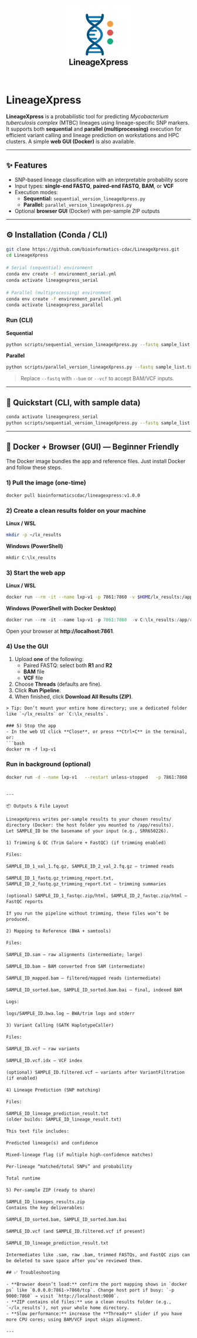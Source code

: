 <p align="center">
  <img src="https://raw.githubusercontent.com/bioinformatics-cdac/LineageXpress/master/assets/lineageXpress.png" 
       alt="LineageXpress Logo" width="200"/>
</p>

# LineageXpress

**LineageXpress** is a probabilistic tool for predicting *Mycobacterium tuberculosis complex* (MTBC) lineages using lineage-specific SNP markers.  
It supports both **sequential** and **parallel (multiprocessing)** execution for efficient variant calling and lineage prediction on workstations and HPC clusters. A simple **web GUI (Docker)** is also available.

---

## ✨ Features
- SNP-based lineage classification with an interpretable probability score
- Input types: **single-end FASTQ**, **paired-end FASTQ**, **BAM**, or **VCF**
- Execution modes:
  - **Sequential:** `sequential_version_lineageXpress.py`
  - **Parallel:** `parallel_version_lineageXpress.py`
- Optional **browser GUI** (Docker) with per-sample ZIP outputs

---

## ⚙️ Installation (Conda / CLI)

```bash
git clone https://github.com/bioinformatics-cdac/LineageXpress.git
cd LineageXpress

# Serial (sequential) environment
conda env create -f environment_serial.yml
conda activate lineagexpress_serial

# Parallel (multiprocessing) environment
conda env create -f environment_parallel.yml
conda activate lineagexpress_parallel
```

### Run (CLI)

**Sequential**
```bash
python scripts/sequential_version_lineageXpress.py --fastq sample_list.txt --output_dir results
```

**Parallel**
```bash
python scripts/parallel_version_lineageXpress.py --fastq sample_list.txt  --output_dir results   --n_jobs 2   --threads_per_tool 1
```

> Replace `--fastq` with `--bam` or `--vcf` to accept BAM/VCF inputs.

---

## 🚀 Quickstart (CLI, with sample data)

```bash
conda activate lineagexpress_serial
python scripts/sequential_version_lineageXpress.py --fastq sample_list.txt --output_dir results
```

---

## 🐳 Docker + Browser (GUI) — Beginner Friendly

The Docker image bundles the app and reference files. Just install Docker and follow these steps.

### 1) Pull the image (one-time)
```bash
docker pull bioinformaticscdac/lineagexpress:v1.0.0
```

### 2) Create a clean results folder on your machine
**Linux / WSL**
```bash
mkdir -p ~/lx_results
```
**Windows (PowerShell)**
```powershell
mkdir C:\lx_results
```

### 3) Start the web app
**Linux / WSL**
```bash
docker run --rm -it --name lxp-v1 -p 7861:7860 -v $HOME/lx_results:/app/results bioinformaticscdac/lineagexpress:v1.0.0
```

**Windows (PowerShell with Docker Desktop)**
```powershell
docker run --rm -it --name lxp-v1 -p 7861:7860  -v C:\lx_results:/app/results bioinformaticscdac/lineagexpress:v1.0.0
```

Open your browser at **http://localhost:7861**.

### 4) Use the GUI
1. Upload **one** of the following:
   - Paired FASTQ: select both **R1** and **R2**
   - **BAM** file
   - **VCF** file
2. Choose **Threads** (defaults are fine).
3. Click **Run Pipeline**.
4. When finished, click **Download All Results (ZIP)**.

```
> Tip: Don’t mount your entire home directory; use a dedicated folder like `~/lx_results` or `C:\lx_results`.

### 5) Stop the app
- In the web UI click **Close**, or press **Ctrl+C** in the terminal, or:
```bash
docker rm -f lxp-v1
```

### Run in background (optional)
```bash
docker run -d --name lxp-v1   --restart unless-stopped   -p 7861:7860   -v $HOME/lx_results:/app/results   bioinformaticscdac/lineagexpress:v1.0.0
```


```

---

📦 Outputs & File Layout

LineageXpress writes per-sample results to your chosen results/ directory (Docker: the host folder you mounted to /app/results).
Let SAMPLE_ID be the basename of your input (e.g., SRR650226).

1) Trimming & QC (Trim Galore + FastQC) (if trimming enabled)

Files:

SAMPLE_ID_1_val_1.fq.gz, SAMPLE_ID_2_val_2.fq.gz – trimmed reads

SAMPLE_ID_1_fastq.gz_trimming_report.txt, SAMPLE_ID_2_fastq.gz_trimming_report.txt – trimming summaries

(optional) SAMPLE_ID_1_fastqc.zip/html, SAMPLE_ID_2_fastqc.zip/html – FastQC reports

If you run the pipeline without trimming, these files won’t be produced.

2) Mapping to Reference (BWA + samtools)

Files:

SAMPLE_ID.sam – raw alignments (intermediate; large)

SAMPLE_ID.bam – BAM converted from SAM (intermediate)

SAMPLE_ID_mapped.bam – filtered/mapped reads (intermediate)

SAMPLE_ID_sorted.bam, SAMPLE_ID_sorted.bam.bai – final, indexed BAM

Logs:

logs/SAMPLE_ID.bwa.log – BWA/trim logs and stderr

3) Variant Calling (GATK HaplotypeCaller)

Files:

SAMPLE_ID.vcf – raw variants

SAMPLE_ID.vcf.idx – VCF index

(optional) SAMPLE_ID.filtered.vcf – variants after VariantFiltration (if enabled)

4) Lineage Prediction (SNP matching)

Files:

SAMPLE_ID_lineage_prediction_result.txt
(older builds: SAMPLE_ID_lineage_result.txt)

This text file includes:

Predicted lineage(s) and confidence

Mixed-lineage flag (if multiple high-confidence matches)

Per-lineage “matched/total SNPs” and probability

Total runtime

5) Per-sample ZIP (ready to share)

SAMPLE_ID_lineages_results.zip
Contains the key deliverables:

SAMPLE_ID_sorted.bam, SAMPLE_ID_sorted.bam.bai

SAMPLE_ID.vcf (and SAMPLE_ID.filtered.vcf if present)

SAMPLE_ID_lineage_prediction_result.txt

Intermediates like .sam, raw .bam, trimmed FASTQs, and FastQC zips can be deleted to save space after you’ve reviewed them.

## ✅ Troubleshooting

- **Browser doesn’t load:** confirm the port mapping shows in `docker ps` like `0.0.0.0:7861->7860/tcp`. Change host port if busy: `-p 9000:7860` → visit `http://localhost:9000`.
- **ZIP contains old files:** use a clean results folder (e.g., `~/lx_results`), not your whole home directory.
- **Slow performance:** increase the **Threads** slider if you have more CPU cores; using BAM/VCF input skips alignment.

---




